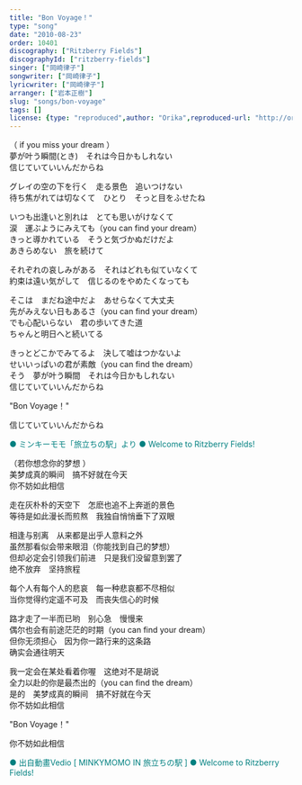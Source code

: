 ```yaml
---
title: "Bon Voyage！"
type: "song"
date: "2010-08-23"
order: 10401
discography: ["Ritzberry Fields"]
discographyId: ["ritzberry-fields"]
singer: ["岡崎律子"]
songwriter: ["岡崎律子"]
lyricwriter: ["岡崎律子"]
arranger: ["岩本正樹"]
slug: "songs/bon-voyage"
tags: []
license: {type: "reproduced",author: "Orika",reproduced-url: "http://orikamushi.myweb.hinet.net/",reproduced-website: "織歌蟲網站"}
---
```


（ if you miss your dream ）  
夢が叶う瞬間(とき)　それは今日かもしれない  
信じていていいんだからね   
  
グレイの空の下を行く　走る景色　追いつけない  
待ち焦がれては切なくて　ひとり　そっと目をふせたね   
  
いつも出逢いと別れは　とても思いがけなくて  
涙　運ぶようにみえても（you can find your dream）  
きっと導かれている　そうと気づかぬだけだよ  
あきらめない　旅を続けて   
  
それぞれの哀しみがある　それはどれも似ていなくて  
約束は遠い気がして　信じるのをやめたくなっても   
  
そこは　まだね途中だよ　あせらなくて大丈夫  
先がみえない日もあるさ（you can find your dream）  
でも心配いらない　君の歩いてきた道  
ちゃんと明日へと続いてる   
  
きっとどこかでみてるよ　決して嘘はつかないよ  
せいいっぱいの君が素敵（you can find the dream）  
そう　夢が叶う瞬間　それは今日かもしれない  
信じていていいんだからね   
  
"Bon Voyage！"   
  
信じていていいんだからね  
  
<span style="color: #008080;">● ミンキーモモ「旅立ちの駅」より ● Welcome to Ritzberry Fields!</span>  
  
（若你想念你的梦想 ）  
美梦成真的瞬间　搞不好就在今天  
你不妨如此相信   
  
走在灰朴朴的天空下　怎麽也追不上奔逝的景色  
等待是如此漫长而煎熬　我独自悄悄垂下了双眼   
  
相逢与别离　从来都是出乎人意料之外  
虽然那看似会带来眼泪（你能找到自己的梦想）  
但却必定会引领我们前进　只是我们没留意到罢了  
绝不放弃　坚持旅程   
  
每个人有每个人的悲哀　每一种悲哀都不尽相似  
当你觉得约定遥不可及　而丧失信心的时候   
  
路才走了一半而已哟　别心急　慢慢来  
偶尔也会有前途茫茫的时期（you can find your dream）  
但你无须担心　因为你一路行来的这条路  
确实会通往明天   
  
我一定会在某处看着你喔　这绝对不是胡说  
全力以赴的你是最杰出的（you can find the dream）  
是的　美梦成真的瞬间　搞不好就在今天  
你不妨如此相信   
  
"Bon Voyage！"   
  
你不妨如此相信  
  
<span style="color: #008080;">● 出自動畫Vedio [ MINKYMOMO IN 旅立ちの駅 ] ● Welcome to Ritzberry Fields!</span>
